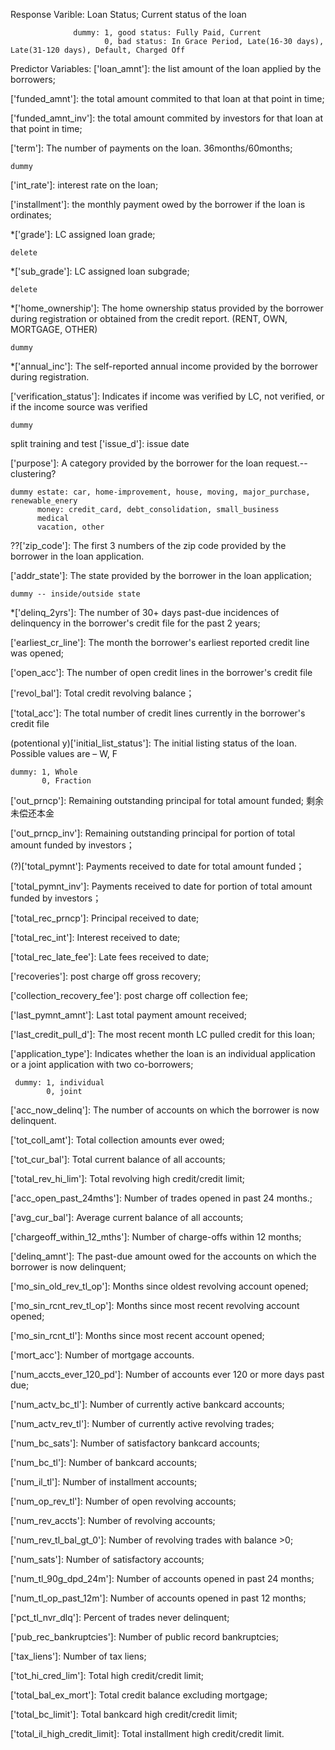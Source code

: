 Response Varible: Loan Status; Current status of the loan
                  
                  dummy: 1, good status: Fully Paid, Current
                         0, bad status: In Grace Period, Late(16-30 days), Late(31-120 days), Default, Charged Off

Predictor Variables: 
['loan_amnt']: the list amount of the loan applied by the borrowers;

['funded_amnt']: the total amount commited to that loan at that point in time;

['funded_amnt_inv']: the total amount commited by investors for that loan at that point in time;

['term']: The number of payments on the loan. 36months/60months;
   
    dummy

['int_rate']: interest rate on the loan;

['installment']: the monthly payment owed by the borrower if the loan is ordinates;

*['grade']: LC assigned loan grade;
      
    delete

*['sub_grade']: LC assigned loan subgrade;

    delete

*['home_ownership']: The home ownership status provided by the borrower during registration or obtained from the credit report. (RENT, OWN, MORTGAGE, OTHER)
  
    dummy

*['annual_inc']: The self-reported annual income provided by the borrower during registration.

['verification_status']: Indicates if income was verified by LC, not verified, or if the income source was verified

    dummy

split training and test ['issue_d']: issue date

['purpose']: A category provided by the borrower for the loan request.--clustering?
  
    dummy estate: car, home-improvement, house, moving, major_purchase, renewable_enery
          money: credit_card, debt_consolidation, small_business
          medical
          vacation, other

??['zip_code']: The first 3 numbers of the zip code provided by the borrower in the loan application.

['addr_state']: The state provided by the borrower in the loan application;

    dummy -- inside/outside state

*['delinq_2yrs']: The number of 30+ days past-due incidences of delinquency in the borrower's credit file for the past 2 years;

['earliest_cr_line']: The month the borrower's earliest reported credit line was opened;

['open_acc']: The number of open credit lines in the borrower's credit file

['revol_bal']: Total credit revolving balance；

['total_acc']: The total number of credit lines currently in the borrower's credit file

(potentional y)['initial_list_status']: The initial listing status of the loan. Possible values are – W, F
  
    dummy: 1, Whole
           0, Fraction

['out_prncp']: Remaining outstanding principal for total amount funded; 剩余未偿还本金

['out_prncp_inv']: Remaining outstanding principal for portion of total amount funded by investors；

(?)['total_pymnt']: Payments received to date for total amount funded；

['total_pymnt_inv']: Payments received to date for portion of total amount funded by investors；

['total_rec_prncp']: Principal received to date;

['total_rec_int']: Interest received to date;

['total_rec_late_fee']: Late fees received to date;

['recoveries']: post charge off gross recovery;

['collection_recovery_fee']: post charge off collection fee;

['last_pymnt_amnt']: Last total payment amount received;

['last_credit_pull_d']: The most recent month LC pulled credit for this loan;

['application_type']: Indicates whether the loan is an individual application or a joint application with two co-borrowers;

     dummy: 1, individual
            0, joint

['acc_now_delinq']: The number of accounts on which the borrower is now delinquent.

['tot_coll_amt']: Total collection amounts ever owed;

['tot_cur_bal']: Total current balance of all accounts;

['total_rev_hi_lim']: Total revolving high credit/credit limit;

['acc_open_past_24mths']: Number of trades opened in past 24 months.;

['avg_cur_bal']: Average current balance of all accounts;

['chargeoff_within_12_mths']: Number of charge-offs within 12 months;

['delinq_amnt']: The past-due amount owed for the accounts on which the borrower is now delinquent;

['mo_sin_old_rev_tl_op']: Months since oldest revolving account opened;

['mo_sin_rcnt_rev_tl_op']: Months since most recent revolving account opened;

['mo_sin_rcnt_tl']: Months since most recent account opened;

['mort_acc']: Number of mortgage accounts.

['num_accts_ever_120_pd']: Number of accounts ever 120 or more days past due;

['num_actv_bc_tl']: Number of currently active bankcard accounts;

['num_actv_rev_tl']: Number of currently active revolving trades;

['num_bc_sats']: Number of satisfactory bankcard accounts;

['num_bc_tl']: Number of bankcard accounts;

['num_il_tl']: Number of installment accounts;

['num_op_rev_tl']: Number of open revolving accounts;

['num_rev_accts']: Number of revolving accounts;

['num_rev_tl_bal_gt_0']: Number of revolving trades with balance >0;

['num_sats']: Number of satisfactory accounts;

['num_tl_90g_dpd_24m']: Number of accounts opened in past 24 months;

['num_tl_op_past_12m']: Number of accounts opened in past 12 months;

['pct_tl_nvr_dlq']: Percent of trades never delinquent;

['pub_rec_bankruptcies']: Number of public record bankruptcies;

['tax_liens']: Number of tax liens;

['tot_hi_cred_lim']: Total high credit/credit limit;

['total_bal_ex_mort']: Total credit balance excluding mortgage;

['total_bc_limit']: Total bankcard high credit/credit limit;

['total_il_high_credit_limit]: Total installment high credit/credit limit.

